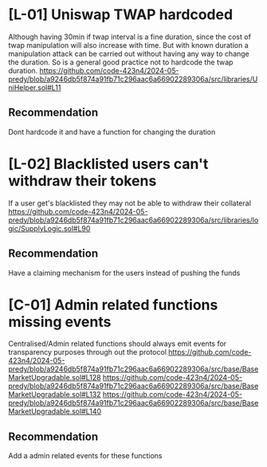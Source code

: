 # [L-01] Uniswap TWAP hardcoded
Although having 30min if twap interval is a fine duration, since the cost of twap manipulation will also increase with time. But with known duration a manipulation attack can be carried out without having any way to change the duration. So is a general good practice not to hardcode the twap duration.
https://github.com/code-423n4/2024-05-predy/blob/a9246db5f874a91fb71c296aac6a66902289306a/src/libraries/UniHelper.sol#L11
## Recommendation
Dont hardcode it and have a function for changing the duration

# [L-02] Blacklisted users can't withdraw their tokens
If a user get's blacklisted they may not be able to withdraw their collateral
https://github.com/code-423n4/2024-05-predy/blob/a9246db5f874a91fb71c296aac6a66902289306a/src/libraries/logic/SupplyLogic.sol#L90
## Recommendation
Have a claiming mechanism for the users instead of pushing the funds

# [C-01] Admin related functions missing events
Centralised/Admin related functions should always emit events for transparency purposes through out the protocol
https://github.com/code-423n4/2024-05-predy/blob/a9246db5f874a91fb71c296aac6a66902289306a/src/base/BaseMarketUpgradable.sol#L128
https://github.com/code-423n4/2024-05-predy/blob/a9246db5f874a91fb71c296aac6a66902289306a/src/base/BaseMarketUpgradable.sol#L132
https://github.com/code-423n4/2024-05-predy/blob/a9246db5f874a91fb71c296aac6a66902289306a/src/base/BaseMarketUpgradable.sol#L140
## Recommendation
Add a admin related events for these functions